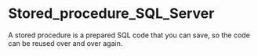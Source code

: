 # Stored_procedure_SQL_Server
A stored procedure is a prepared SQL code that you can save, so the code can be reused over and over again. 

